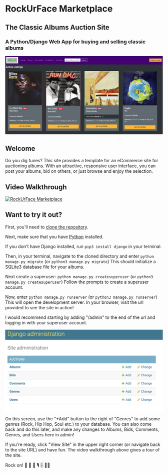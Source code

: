 # RockUrFace Marketplace

## The Classic Albums Auction Site

### A **Python/Django** Web App for buying and selling classic albums

![front page of RockUrFace marketplace, showing a purple navbar. Below is a heading "Active Listings" and below that rectangular cards with the albums "In a Silent Way" by Miles Davis, "Run-D.M.C." by Run-D.M.C., "Innervisions" by Stevie Wonder, and "Fragile" by Yes. Each album has a bid, information about who posted the album and when, and a yellow button labeled "Go to Listing"](auctions/static/auctions/RockUrFaceScreenShot.png)

## Welcome

Do you dig tunes? This site provides a template for an eCommerce site for auctioning albums. With an attractive, responsive user interface, you can post your albums, bid on others, or just browse and enjoy the selection.

## Video Walkthrough

[![RockUrFace Marketplace](https://img.youtube.com/vi/gGYqQsDHh4g/0.jpg)](https://youtu.be/gGYqQsDHh4g)

## Want to try it out?

First, you'll need to [clone the repository](https://docs.github.com/en/repositories/creating-and-managing-repositories/cloning-a-repository).

Next, make sure that you have [Python](https://www.python.org/downloads/) installed.

If you don't have Django installed, run `pip3 install django` in your terminal.

Then, in your terminal, navigate to the cloned directory and enter `python manage.py migrate` (or `python3 manage.py migrate`)
This should initialize a SQLite3 database file for your albums.

Next create a superuser: `python manage.py createsuperuser` (or `python3 manage.py createsuperuser`)
Follow the prompts to create a superuser account.

Now, enter `python manage.py runserver` (or `python3 manage.py runserver`)
This will open the development server. In your browser, visit the url provided to see the site in action!

I would recommend starting by adding "/admin" to the end of the url and logging in with your superuser account.

![Django Admin screen with list of categories that can be added to, deleted from, changed, or viewed. Categories are Albums, Bids, Comments, Genres and Users](auctions/static/auctions/AdminSS.png)

On this screen, use the "+Add" button to the right of "Genres" to add some genres (Rock, Hip Hop, Soul etc.) to your database. You can also come back and do this later, and make any changes to Albums, Bids, Comments, Genres, and Users here in admin!

If you're ready, click "View Site" in the upper right corner (or navigate back to the site URL) and have fun. The video walkthrough above gives a tour of the site.

Rock on! 🎸 🎹 🥁 🎙️ 🎚️ 🧑‍🎤
